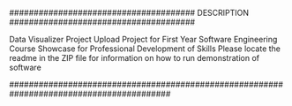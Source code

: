 ###################################### DESCRIPTION ######################################

Data Visualizer Project Upload
Project for First Year Software Engineering Course
Showcase for Professional Development of Skills
Please locate the readme in the ZIP file for 
information on how to run demonstration of software

#########################################################################################
